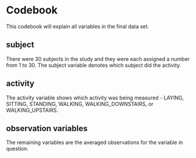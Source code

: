 # Codebook

This codebook will explain all variables in the final data set.

## subject

There were 30 subjects in the study and they were each assigned a number from 1 to 30. The subject variable denotes which subject did the activity.

## activity

The activity variable shows which activity was being measured - LAYING, SITTING, STANDING, WALKING, WALKING_DOWNSTAIRS, or WALKING_UPSTAIRS.

## observation variables
The remaining variables are the averaged observations for the variable in question.